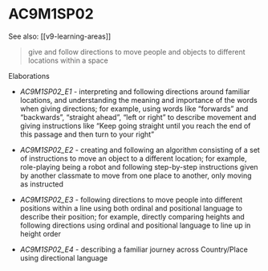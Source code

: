 
# AC9M1SP02 

See also: [[v9-learning-areas]]

> give and follow directions to move people and objects to different locations within a space

Elaborations


- _AC9M1SP02_E1_ - interpreting and following directions around familiar locations, and understanding the meaning and importance of the words when giving directions; for example, using words like “forwards” and “backwards”, “straight ahead”, “left or right” to describe movement and giving instructions like “Keep going straight until you reach the end of this passage and then turn to your right”

- _AC9M1SP02_E2_ - creating and following an algorithm consisting of a set of instructions to move an object to a different location; for example, role-playing being a robot and following step-by-step instructions given by another classmate to move from one place to another, only moving as instructed

- _AC9M1SP02_E3_ - following directions to move people into different positions within a line using both ordinal and positional language to describe their position; for example, directly comparing heights and following directions using ordinal and positional language to line up in height order

- _AC9M1SP02_E4_ - describing a familiar journey across Country/Place using directional language
